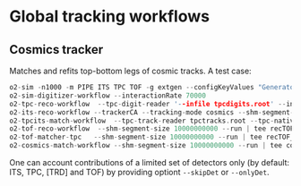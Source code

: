<!-- doxy
\page refDetectorsGlobalTrackingWorkflow  Workflows
/doxy -->

# Global tracking workflows

## Cosmics tracker

Matches and refits top-bottom legs of cosmic tracks. A test case:
```cpp
o2-sim -n1000 -m PIPE ITS TPC TOF -g extgen --configKeyValues "GeneratorExternal.fileName=$O2_ROOT/share/Generators/external/GenCosmicsLoader.C;cosmics.maxAngle=30.;cosmics.accept=ITS0"
o2-sim-digitizer-workflow --interactionRate 70000
o2-tpc-reco-workflow  --tpc-digit-reader '--infile tpcdigits.root' --input-type digits --output-type clusters,tracks --configKeyValues "GPU_proc.ompThreads=4;" --shm-segment-size 10000000000  --run | tee recTPC.log
o2-its-reco-workflow --trackerCA --tracking-mode cosmics --shm-segment-size 10000000000  --run | tee recITS.log
o2-tpcits-match-workflow  --tpc-track-reader tpctracks.root --tpc-native-cluster-reader "--infile tpc-native-clusters.root"  --shm-segment-size 10000000000  --run | tee recTPCITS.log
o2-tof-reco-workflow  --shm-segment-size 10000000000 --run | tee recTOF.log
o2-tof-matcher-tpc   --shm-segment-size 10000000000 --run | tee recTOF_TPC.log
o2-cosmics-match-workflow --shm-segment-size 10000000000 --run | tee cosmics.log
```

One can account contributions of a limited set of detectors only (by default: ITS, TPC, [TRD] and TOF) by providing optiont `--skipDet` or `--onlyDet`.
